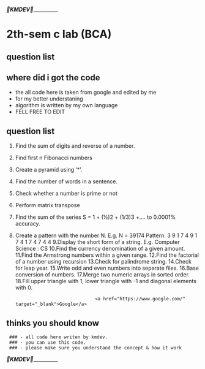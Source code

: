 ___________________________________________________________________💚KMDEV💚_____________________________________________________________________________
# 2th-sem c lab (BCA)
## question list  
 
## where did i got the code
  - the all code here is taken from google and edited by me
  - for my better understaning 
  - algorithm is written by my own language
  - FELL FREE TO EDIT 


## question list
1. Find the sum of digits and reverse of a number.
2. Find first n Fibonacci numbers
3. Create a pyramid using ‘*’.
4. Find the number of words in a sentence.
5. Check whether a number is prime or not
6. Perform matrix transpose
7. Find the sum of the series S = 1 + (½)2 + (1/3)3 +.... to 0.0001% accuracy.
8. Create a pattern with the number N.
                                    E.g. N = 39174
                                              Pattern:
                                              3 9 1 7 4
                                              9 1 7 4
                                              1 7 4
                                              7 4
                                              4
9.Display the short form of a string. E.g. Computer Science : CS
10.Find the currency denomination of a given amount.
11.Find the Armstrong numbers within a given range.
12.Find the factorial of a number using recursion
13.Check for palindrome string.
14.Check for leap year.
15.Write odd and even numbers into separate files.
16.Base conversion of numbers.
17.Merge two numeric arrays in sorted order.
18.Fill upper triangle with 1, lower triangle with -1 and diagonal elements with 0.
                                   
                                    <a href="https://www.google.com/" target="_blank">Google</a>
          
## thinks you should know
     ### - all code here writen by kmdev.
     ### - you can use this code.
     ### - please make sure you understand the concept & how it work
                                                                               
                    
                    
                    
___________________________________________________________________💚KMDEV💚_____________________________________________________________________________
